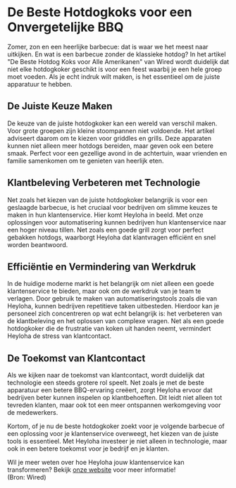 # De Beste Hotdogkoks voor een Onvergetelijke BBQ

Zomer, zon en een heerlijke barbecue: dat is waar we het meest naar uitkijken. En wat is een barbecue zonder de klassieke hotdog? In het artikel "De Beste Hotdog Koks voor Alle Amerikanen" van Wired wordt duidelijk dat niet elke hotdogkoker geschikt is voor een feest waarbij je een hele groep moet voeden. Als je echt indruk wilt maken, is het essentieel om de juiste apparatuur te hebben.

## De Juiste Keuze Maken

De keuze van de juiste hotdogkoker kan een wereld van verschil maken. Voor grote groepen zijn kleine stoompannen niet voldoende. Het artikel adviseert daarom om te kiezen voor griddles en grills. Deze apparaten kunnen niet alleen meer hotdogs bereiden, maar geven ook een betere smaak. Perfect voor een gezellige avond in de achtertuin, waar vrienden en familie samenkomen om te genieten van heerlijk eten.

## Klantbeleving Verbeteren met Technologie

Net zoals het kiezen van de juiste hotdogkoker belangrijk is voor een geslaagde barbecue, is het cruciaal voor bedrijven om slimme keuzes te maken in hun klantenservice. Hier komt Heyloha in beeld. Met onze oplossingen voor automatisering kunnen bedrijven hun klantenservice naar een hoger niveau tillen. Net zoals een goede grill zorgt voor perfect gebakken hotdogs, waarborgt Heyloha dat klantvragen efficiënt en snel worden beantwoord.

## Efficiëntie en Vermindering van Werkdruk

In de huidige moderne markt is het belangrijk om niet alleen een goede klantenservice te bieden, maar ook om de werkdruk van je team te verlagen. Door gebruik te maken van automatiseringstools zoals die van Heyloha, kunnen bedrijven repetitieve taken uitbesteden. Hierdoor kan je personeel zich concentreren op wat echt belangrijk is: het verbeteren van de klantbeleving en het oplossen van complexe vragen. Net als een goede hotdogkoker die de frustratie van koken uit handen neemt, vermindert Heyloha de stress van klantcontact.

## De Toekomst van Klantcontact

Als we kijken naar de toekomst van klantcontact, wordt duidelijk dat technologie een steeds grotere rol speelt. Net zoals je met de beste apparatuur een betere BBQ-ervaring creëert, zorgt Heyloha ervoor dat bedrijven beter kunnen inspelen op klantbehoeften. Dit leidt niet alleen tot tevreden klanten, maar ook tot een meer ontspannen werkomgeving voor de medewerkers.

Kortom, of je nu de beste hotdogkoker zoekt voor je volgende barbecue of een oplossing voor je klantenservice overweegt, het kiezen van de juiste tools is essentieel. Met Heyloha investeer je niet alleen in technologie, maar ook in een betere toekomst voor je bedrijf en je klanten.

Wil je meer weten over hoe Heyloha jouw klantenservice kan transformeren? Bekijk [onze website](https://heyloha.ai) voor meer informatie!  
(Bron: Wired)